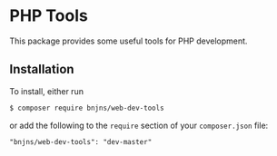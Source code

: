 # PHP Tools

This package provides some useful tools for PHP development.

## Installation

To install, either run

``` bash
$ composer require bnjns/web-dev-tools
```

or add the following to the `require` section of your `composer.json` file:

```
"bnjns/web-dev-tools": "dev-master"
```
